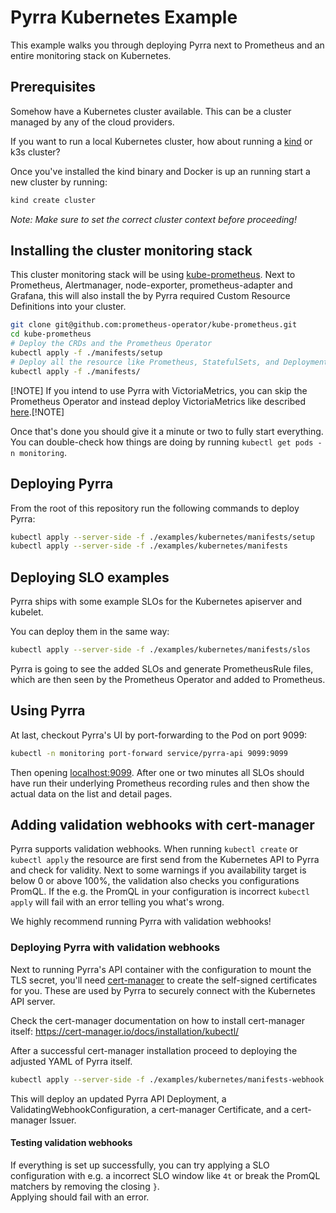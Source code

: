 # Pyrra Kubernetes Example

This example walks you through deploying Pyrra next to Prometheus and an entire monitoring stack on Kubernetes.

## Prerequisites

Somehow have a Kubernetes cluster available. This can be a cluster managed by any of the cloud providers.

If you want to run a local Kubernetes cluster, how about running a [kind](https://kind.sigs.k8s.io/) or k3s cluster?

Once you've installed the kind binary and Docker is up an running start a new cluster by running:

```bash
kind create cluster
```

_Note: Make sure to set the correct cluster context before proceeding!_

## Installing the cluster monitoring stack

This cluster monitoring stack will be using [kube-prometheus](https://github.com/prometheus-operator/kube-prometheus).
Next to Prometheus, Alertmanager, node-exporter, prometheus-adapter and Grafana, this will also install the by Pyrra required Custom Resource Definitions into your cluster.

```bash
git clone git@github.com:prometheus-operator/kube-prometheus.git
cd kube-prometheus
# Deploy the CRDs and the Prometheus Operator
kubectl apply -f ./manifests/setup
# Deploy all the resource like Prometheus, StatefulSets, and Deployments.
kubectl apply -f ./manifests/
```

[!NOTE] If you intend to use Pyrra with VictoriaMetrics, you can skip the Prometheus Operator and instead deploy 
VictoriaMetrics like described [here](../victoriametrics/README.md).[!NOTE]

Once that's done you should give it a minute or two to fully start everything.   
You can double-check how things are doing by running `kubectl get pods -n monitoring`.

## Deploying Pyrra

From the root of this repository run the following commands to deploy Pyrra:

```bash
kubectl apply --server-side -f ./examples/kubernetes/manifests/setup
kubectl apply --server-side -f ./examples/kubernetes/manifests
```

## Deploying SLO examples

Pyrra ships with some example SLOs for the Kubernetes apiserver and kubelet. 

You can deploy them in the same way:
```bash
kubectl apply --server-side -f ./examples/kubernetes/manifests/slos
```

Pyrra is going to see the added SLOs and generate PrometheusRule files, 
which are then seen by the Prometheus Operator and added to Prometheus.

## Using Pyrra

At last, checkout Pyrra's UI by port-forwarding to the Pod on port 9099:

```bash
kubectl -n monitoring port-forward service/pyrra-api 9099:9099
```

Then opening [localhost:9099](http://localhost:9099).
After one or two minutes all SLOs should have run their underlying Prometheus recording rules 
and then show the actual data on the list and detail pages. 

## Adding validation webhooks with cert-manager

Pyrra supports validation webhooks. 
When running `kubectl create` or `kubectl apply` the resource are first send from the Kubernetes API to Pyrra
and check for validity. Next to some warnings if you availability target is below 0 or above 100%, 
the validation also checks you configurations PromQL. 
If the e.g. the PromQL in your configuration is incorrect `kubectl apply` will fail with an error telling you what's wrong.

We highly recommend running Pyrra with validation webhooks!

### Deploying Pyrra with validation webhooks

Next to running Pyrra's API container with the configuration to mount the TLS secret,
you'll need [cert-manager](https://cert-manager.io/) to create the self-signed certificates for you.
These are used by Pyrra to securely connect with the Kubernetes API server.

Check the cert-manager documentation on how to install cert-manager itself: 
https://cert-manager.io/docs/installation/kubectl/

After a successful cert-manager installation proceed to deploying the adjusted YAML of Pyrra itself.
```bash
kubectl apply --server-side -f ./examples/kubernetes/manifests-webhook
```
This will deploy an updated Pyrra API Deployment, a ValidatingWebhookConfiguration, a cert-manager Certificate, and a cert-manager Issuer.


#### Testing validation webhooks

If everything is set up successfully, you can try applying a SLO configuration with 
e.g. a incorrect SLO window like `4t` or break the PromQL matchers by removing the closing `}`.  
Applying should fail with an error.


